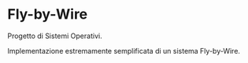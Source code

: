 # Fly-by-Wire
Progetto di Sistemi Operativi.

Implementazione estremamente semplificata di un sistema Fly-by-Wire.

